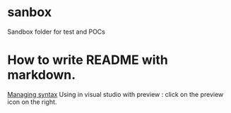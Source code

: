 # sanbox
Sandbox folder for test and POCs

# How to write README with markdown.

[Managing syntax](https://daringfireball.net/projects/markdown/syntax#link)
Using in visual studio with preview : click on the preview icon on the right.
